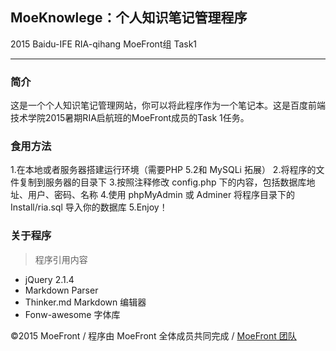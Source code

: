 <h2> MoeKnowlege：个人知识笔记管理程序 </h2>
2015 Baidu-IFE RIA-qihang MoeFront组 Task1

---

### 简介

这是一个个人知识笔记管理网站，你可以将此程序作为一个笔记本。这是百度前端技术学院2015暑期RIA启航班的MoeFront成员的Task 1任务。

### 食用方法

1.在本地或者服务器搭建运行环境（需要PHP 5.2和 MySQLi 拓展）
2.将程序的文件复制到服务器的目录下
3.按照注释修改 config.php 下的内容，包括数据库地址、用户、密码、名称
4.使用 phpMyAdmin 或 Adminer 将程序目录下的 Install/ria.sql 导入你的数据库
5.Enjoy！

### 关于程序

> 程序引用内容

 - jQuery 2.1.4
 - Markdown Parser
 - Thinker.md Markdown 编辑器
 - Fonw-awesome 字体库
 
&copy;2015 MoeFront / 程序由 MoeFront 全体成员共同完成 / [MoeFront 团队](https://moefront.github.io/)
